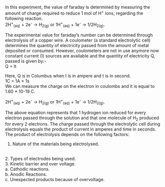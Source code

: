 
In this experiment, the value of faraday is determined by measuring the amount of charge required to reduce 1 mol of H<sup>+</sup> ions, regarding the following reaction.
<br>
2H<sup>+</sup><sub>(aq)</sub>  + 2e<sup>-</sup>  → H<sub>2(g)</sub>  or  1H<sup>+</sup><sub>(aq)</sub>  + 1e<sup>-</sup> → 1/2H<sub>2(g)</sub>.

The experimental value for faraday’s number can be determined through electrolysis of a copper wire. A coulometer (a standard electrolytic cell) determines the quantity of electricity passed from the amount of metal deposited or consumed. However, coulometers are not in use anymore now constant current (I) sources are available and the quantity of electricity Q, passed is given by:-
<br>
Q = It

Here, Q is in Columbus when I is in ampere and t is in second.
<br>
1C = 1A × 1s
<br>
We can measure the charge on the electron in coulombs and it is equal to 1.60 × 10-19 C.

2H<sup>+</sup><sub>(aq)</sub>  + 2e<sup>-</sup>  → H<sub>2(g)</sub>  or  1H<sup>+</sup><sub>(aq)</sub>  + 1e<sup>-</sup> → 1/2H<sub>2(g)</sub>.


The above equation represents that 1 hydrogen ion reduced for every electron passed through the solution and that one molecule of H<sub>2</sub> produced for every 2 electrons. The charge passed through the electrolytic cell during electrolysis equals the product of current in amperes and time in seconds. The product of electrolysis depends on the following factors:

1. Nature of the materials being electrolysed.
<br>
2. Types of electrodes being used.
<br>
3. Kinetic barrier and over voltage.
<br>
a. Cathodic reactions.
<br>
b. Anodic Reactions.
<br>
c. Unexpected products because of overvoltage.

